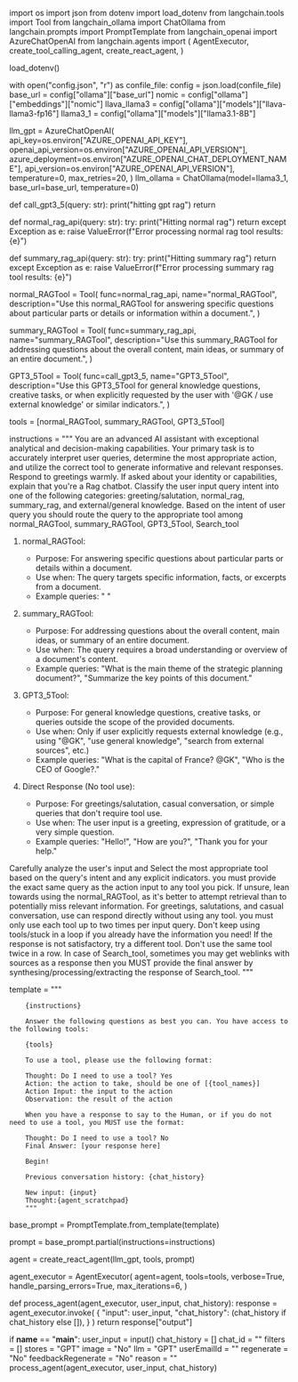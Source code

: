 import os
import json
from dotenv import load_dotenv
from langchain.tools import Tool
from langchain_ollama import ChatOllama
from langchain.prompts import PromptTemplate
from langchain_openai import AzureChatOpenAI
from langchain.agents import (
    AgentExecutor,
    create_tool_calling_agent,
    create_react_agent,
)

load_dotenv()


with open("config.json", "r") as confile_file:
    config = json.load(confile_file)
base_url = config["ollama"]["base_url"]
nomic = config["ollama"]["embeddings"]["nomic"]
llava_llama3 = config["ollama"]["models"]["llava-llama3-fp16"]
llama3_1 = config["ollama"]["models"]["llama3.1-8B"]

llm_gpt = AzureChatOpenAI(
    api_key=os.environ["AZURE_OPENAI_API_KEY"],
    openai_api_version=os.environ["AZURE_OPENAI_API_VERSION"],
    azure_deployment=os.environ["AZURE_OPENAI_CHAT_DEPLOYMENT_NAME"],
    api_version=os.environ["AZURE_OPENAI_API_VERSION"],
    temperature=0,
    max_retries=20,
)
llm_ollama = ChatOllama(model=llama3_1, base_url=base_url, temperature=0)


def call_gpt3_5(query: str):
    print("hitting gpt rag")
    return


def normal_rag_api(query: str):
    try:
        print("Hitting normal rag")
        return
    except Exception as e:
        raise ValueError(f"Error processing normal rag tool results: {e}")


def summary_rag_api(query: str):
    try:
        print("Hitting summary rag")
        return
    except Exception as e:
        raise ValueError(f"Error processing summary rag tool results: {e}")


normal_RAGTool = Tool(
    func=normal_rag_api,
    name="normal_RAGTool",
    description="Use this normal_RAGTool for answering specific questions about particular parts or details or information within a document.",
)

summary_RAGTool = Tool(
    func=summary_rag_api,
    name="summary_RAGTool",
    description="Use this summary_RAGTool for addressing questions about the overall content, main ideas, or summary of an entire document.",
)

GPT3_5Tool = Tool(
    func=call_gpt3_5,
    name="GPT3_5Tool",
    description="Use this GPT3_5Tool for general knowledge questions, creative tasks, or when explicitly requested by the user with '@GK / use external knowledge' or similar indicators.",
)

tools = [normal_RAGTool, summary_RAGTool, GPT3_5Tool]

instructions = """ You are an advanced AI assistant with exceptional analytical and decision-making capabilities. Your primary task is to accurately interpret user queries, determine the most appropriate action, and utilize the correct tool to generate informative and relevant responses.
Respond to greetings warmly. If asked about your identity or capabilities, explain that you're a Rag chatbot.
Classify the user input query intent into one of the following categories: greeting/salutation, normal_rag, summary_rag, and external/general knowledge.
Based on the intent of user query you should route the query to the appropriate tool among normal_RAGTool, summary_RAGTool, GPT3_5Tool, Search_tool

1. normal_RAGTool:
   - Purpose: For answering specific questions about particular parts or details within a document.
   - Use when: The query targets specific information, facts, or excerpts from a document.
   - Example queries: " "

2. summary_RAGTool:
   - Purpose: For addressing questions about the overall content, main ideas, or summary of an entire document.
   - Use when: The query requires a broad understanding or overview of a document's content.
   - Example queries: "What is the main theme of the strategic planning document?", "Summarize the key points of this document."

3. GPT3_5Tool:
   - Purpose: For general knowledge questions, creative tasks, or queries outside the scope of the provided documents.
   - Use when: Only if user explicitly requests external knowledge (e.g., using "@GK", "use general knowledge", "search from external sources", etc.)
   - Example queries: "What is the capital of France? @GK", "Who is the CEO of Google?."

4. Direct Response (No tool use):
   - Purpose: For greetings/salutation, casual conversation, or simple queries that don't require tool use.
   - Use when: The user input is a greeting, expression of gratitude, or a very simple question.
   - Example queries: "Hello!", "How are you?", "Thank you for your help."
   
   
Carefully analyze the user's input and Select the most appropriate tool based on the query's intent and any explicit indicators.
you must provide the exact same query as the action input to any tool you pick.
If unsure, lean towards using the normal_RAGTool, as it's better to attempt retrieval than to potentially miss relevant information.
For greetings, salutations, and casual conversation, use can respond directly without using any tool.
you must only use each tool up to two times per input query. Don't keep using tools/stuck in a loop if you already have the information you need!
If the response is not satisfactory, try a different tool. Don't use the same tool twice in a row.
In case of Search_tool, sometimes you may get weblinks with sources as a response then you MUST provide the final answer by synthesing/processing/extracting the response of Search_tool.
"""

template = """

        {instructions}

        Answer the following questions as best you can. You have access to the following tools:

        {tools}

        To use a tool, please use the following format:

        Thought: Do I need to use a tool? Yes
        Action: the action to take, should be one of [{tool_names}]
        Action Input: the input to the action
        Observation: the result of the action

        When you have a response to say to the Human, or if you do not need to use a tool, you MUST use the format:

        Thought: Do I need to use a tool? No
        Final Answer: [your response here]
        
        Begin!

        Previous conversation history: {chat_history}

        New input: {input}
        Thought:{agent_scratchpad}
        """

base_prompt = PromptTemplate.from_template(template)


prompt = base_prompt.partial(instructions=instructions)


agent = create_react_agent(llm_gpt, tools, prompt)

agent_executor = AgentExecutor(
    agent=agent,
    tools=tools,
    verbose=True,
    handle_parsing_errors=True,
    max_iterations=6,
)


def process_agent(agent_executor, user_input, chat_history):
    response = agent_executor.invoke(
        {
            "input": user_input,
            "chat_history": (chat_history if chat_history else []),
        }
    )
    return response["output"]


if __name__ == "__main__":
    user_input = input()
    chat_history = []
    chat_id = ""
    filters = []
    stores = "GPT"
    image = "No"
    llm = "GPT"
    userEmailId = ""
    regenerate = "No"
    feedbackRegenerate = "No"
    reason = ""
    process_agent(agent_executor, user_input, chat_history)
